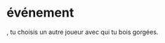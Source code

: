# événement

<span name="PLAYER"></span>, tu choisis un autre joueur avec qui tu bois <span name='GLOUPS'></span> gorgées.